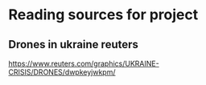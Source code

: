 # Reading sources for project 

## Drones in ukraine reuters
https://www.reuters.com/graphics/UKRAINE-CRISIS/DRONES/dwpkeyjwkpm/
